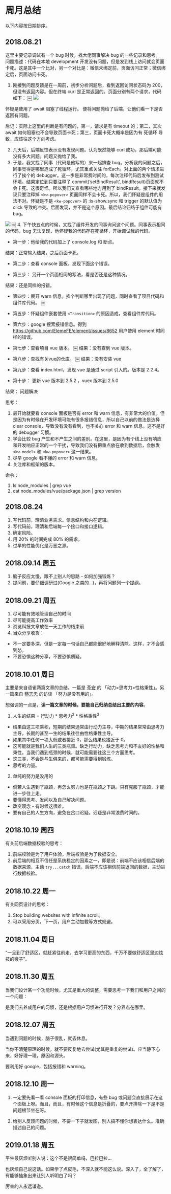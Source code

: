 # 周月总结

以下内容按日期排序。

## 2018.08.21

这里主要记录调试有一个 bug 时候，找大佬同事解决 bug 的一些记录和思考。
问题描述：代码在本地 development 开发没有问题，但是发到线上访问就会页面卡死。这是其中一个比对，另一个对比是：微信未绑定前，页面访问正常；微信绑定后，页面访问卡死。

1. 刚接到问题反馈是在一周前，初步分析问题后，看到返回访问状态码为 200，但没有返回内容。但在终端 curl 是正常返回的。页面分别有两个请求，代码如下：
￼
![](http://p3puylt4n.bkt.clouddn.com/2018.08.21-debug.png)

怀疑是使用了 await 阻塞了线程运行。
便将问题抛给了后端，让他们看一下是否返回有问题。

后记：实际上这里的判断是有问题的，第一，请求是有 timeout 的；第二，其次 await 如何阻塞也不会导致页面卡死；第三，页面卡死大概率是因为有 死循环 导致，应该往这个方向考虑。

2. 几天后，后端反馈表示没有发现问题。认为既然能够 curl 成功，那后端可能没有多大问题。问题又抛给了我。
3. 于是，我又找了同事（代码是他写的）来一起排查 bug。分析我的问题之后，同事觉得是哪里造成了死循环，尤其重点关注 forEach。对上面的两个请求进行了挨个的 debugger。这一步是非常费时间的，每次注释代码后发布到测试环境。结果定位到只要注释了 commit(’setBindResult’, bindResult)页面就不会卡死。这很奇怪。所以我们又查看哪些地方用到了  bindResult。接下来就发现只要注释掉 `<kw-popover>` 页面同样不会卡死。所以，我们怀疑是组件的用法不对。怀疑是不是 `<kw-popover>` 的 :is-show.sync 和 trigger 的默认值为 click 导致的冲突。后面发现，并不是这个原因。最后结论归结于组件可能有bug。

![](http://p3puylt4n.bkt.clouddn.com/2018.08.21-debug02.png)
￼
4. 下午快五点的时候，又找了组件开发的同事询问这个问题。同事表示相同的代码，bug 无法复现，他怀疑我的代码存在死循环，开始调试我的代码。

+ 第一步：他给我的代码加上了  console.log 和 断点。

结果：正常输入结果，之后页面卡死。

+ 第二步：查看 console 面板。发现下面这个错误。

+ 第三步： 另开一个页面相同的写法，看是否还是这种情况。

结果：还是同样的报错。

+ 第四步：展开 warn 信息。挨个判断哪里出现了问题，同时查看了项目代码和组件库代码。
￼
+ 第五步：怀疑组件嵌套使用 `<Transition>` 的原因造成，查看组件库代码。

+ 第六步：google 搜索报错信息。得到 https://github.com/ElemeFE/element/issues/8652 用户使用 element 时同样的错误。

+ 第七步：查看项目 vue 版本。
￼
结果：没有查到 vue 版本。

+ 第八步：查找有关vue的仓库。
￼
结果：没有安装 vue

+ 第九步：查看 index.html，发现 vue 是通过 script 引入的。版本是 2.2.4。

+ 第十步： 更新 vue 版本到 2.5.2 ，vuex 版本到 2.5.0

结果： 问题解决


思考：

1. 最开始就要看 console 面板是否有 error 和 warn 信息，有非常大的价值。但是因为有时候在开发环境可能有很多报错信息，所以自己以前的做法是选择 clear console，导致没有没有看到，也不关心  error 和 warn 信息。这不是好的 debugger 习惯。
2. 学会比较 bug 产生和不产生之间的差别。在这里，是因为有个线上没有响应和开发响应正常的一个干扰，导致我们没有把重点放在收到数据后，会触发 `<kw-model>` 和 `<kw-popover>` 这一结果。
3. 尽早 google 看不懂的 error 和 warn 信息。
4. 关注库和框架的版本。

命令：

1.  ls node_modules | grep vue
2.  cat node_modules/vue/package.json | grep version

## 2018.08.24

1. 写代码前，理清业务需求、信息结构和内在逻辑。
2. 写代码前，理清和后端每一个接口和接口逻辑。
3. 确定风险。
4. 用 20% 的时间完成 80% 的需求。
5. 过早的性能优化是万恶之源。

## 2018.09.14 周五

1. 脑子反应太慢，跟不上别人的思路 - 如何加强锻炼？
2. 提问前，要仔细调研过(Google 之类的...)，再将问题列一个提纲。

## 2018.09.21 周五

1. 尽可能有效地管理自己的时间
2. 尽可能提高工作效率
3. 浏览科技文章放在一天工作的结束前
4. 当众分享收货：
  + 不一定要多深，但是一定每一句话自己都能很好地解释清除。这样，才不会感到怂。
  + 不要恐惧这种分享，不要恐惧质疑。

## 2018.10.01 周日

主要是来自语雀两篇文章的总结。一篇是 [芩安]() 的 「动力×思考力×性格秉性」。另一篇来自 [蔡志忠]() 的访谈 「努力是没有用的」。

想强调的一点是，**读一篇文章的时候，要能自己归纳总结出主要的内容**。

1. 人生的结果 = 行动力 * 思考力<sup>2</sup> * 性格秉性<sup>3</sup>

+ 结果由这三项乘积，短期的结果通常由行动力主导，中期的结果常常由思考力主导，长期的甚至一生的结果往往由性格秉性主导。
+ 如果其中任何一项太低或者接近 0，那么结果也接近于 0。
+ 这可能就是我们人生的三类瓶颈。缺乏行动力，缺乏思考力和不友好的性格和秉性。当我们遇到瓶颈的时候，就可能需要往这三个方面思考。
+ 这三类，不会是与生俱来的，都可能需要得到锻炼。
+ 思考的力量。

2. 单纯的努力是没用的
+ 倘若人生遇到了瓶颈，再怎么努力也是在瓶颈之下跳。只有克服了瓶颈，才能进一步往上走。
+ 要懂得思考、发问以及自己解决问题。
+ 改变观念 - 有时候这很难。
+ 要有自己的人生方向，避免在岔口迟疑。迟疑是非常浪费时间的。

## 2018.10.19 周四

有关前后端数据校验的思考：

1. 前端校验是为了用户体验，后端校验是为了数据安全。
2. 前后端的相互不信任是系统稳定的因素之一，即是说：前端不应该相信后端的数据来源，主动 `try...catch` 错误。后端不应该相信前端返回的数据，主动进行数据校验。

## 2018.10.22 周一

有关网页设计的思考：

1. Stop building websites with infinite scroll。
2. 可以采用分页，下一页，用户主动加载等方式规避。

## 2018.11.04 周日

“一旦到了舒适区，就赶紧往前走，去学习更高的东西，千万不要做舒适区里边炫技的猴子”。

## 2018.11.30 周五

当我们设计某一个功能时候，尤其是重大的调整，需要思考一下我们和用户之间的一个问题：

是我们去养成用户的习惯，还是根据用户习惯进行开发？分界点在哪里。

## 2018.12.07 周五

当遇到问题的时候，脑子很乱，就去休息。

当你不清楚原理的时候，就不要反复地去尝试(尤其是重复的尝试)。应当静下心来，好好理一理，原因和源头。

要利用好 google，包括报错和 warning。

## 2018.12.10 周一

1. 一定要先看一看 console 面板的打印信息，有些 bug 或问题会直接展示在这个面板上呀。而且，而且，有时候这个信息是折叠的，要点开排除一下是不是问题根节坐在呀。

2. 给别人反馈问题的时候，不要一下子就发图，别人搞不懂你想表达什么。准确描述自己的问题。

## 2019.01.18 周五

平生最厌烦听别人说：这个不是很简单吗，巴拉巴拉...

也厌烦自己说这话。如果学了点皮毛，不深入就不能这么说。深入了，全了解了，有能够抽象出来让别人听明白了吗？

厉害的人永远谦逊。